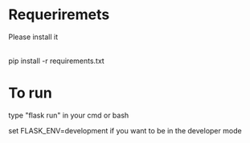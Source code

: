 # Requeriremets
<p> Please install it</p> </br>
pip install -r requirements.txt

# To run
<p> type "flask run" in your cmd or bash </p>
<p> set FLASK_ENV=development if you want to be in the developer mode</p>
